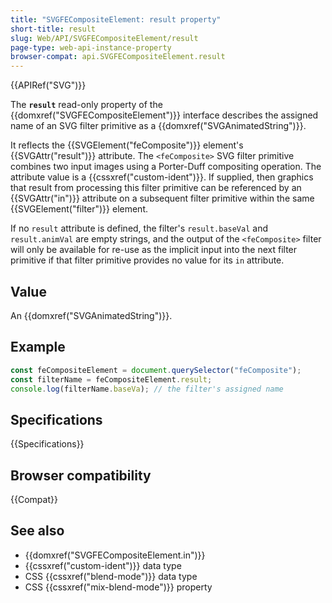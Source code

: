 ```yaml
---
title: "SVGFECompositeElement: result property"
short-title: result
slug: Web/API/SVGFECompositeElement/result
page-type: web-api-instance-property
browser-compat: api.SVGFECompositeElement.result
---
```


{{APIRef("SVG")}}

The **`result`** read-only property of the {{domxref("SVGFECompositeElement")}} interface describes the assigned name of an SVG filter primitive as a {{domxref("SVGAnimatedString")}}.

It reflects the {{SVGElement("feComposite")}} element's {{SVGAttr("result")}} attribute. The `<feComposite>` SVG filter primitive combines two input images using a Porter-Duff compositing operation. The attribute value is a {{cssxref("custom-ident")}}. If supplied, then graphics that result from processing this filter primitive can be referenced by an {{SVGAttr("in")}} attribute on a subsequent filter primitive within the same {{SVGElement("filter")}} element.

If no `result` attribute is defined, the filter's `result.baseVal` and `result.animVal` are empty strings, and the output of the `<feComposite>` filter will only be available for re-use as the implicit input into the next filter primitive if that filter primitive provides no value for its `in` attribute.

## Value

An {{domxref("SVGAnimatedString")}}.

## Example

```js
const feCompositeElement = document.querySelector("feComposite");
const filterName = feCompositeElement.result;
console.log(filterName.baseVa); // the filter's assigned name
```

## Specifications

{{Specifications}}

## Browser compatibility

{{Compat}}

## See also

- {{domxref("SVGFECompositeElement.in")}}
- {{cssxref("custom-ident")}} data type
- CSS {{cssxref("blend-mode")}} data type
- CSS {{cssxref("mix-blend-mode")}} property
